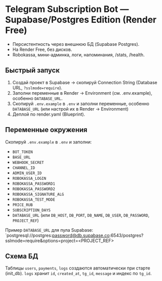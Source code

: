 # Telegram Subscription Bot — Supabase/Postgres Edition (Render Free)

- Персистентность через внешнюю БД (Supabase Postgres).
- На Render Free, без дисков.
- Robokassa, мини-админка, логи, напоминания, /stats, /health.

## Быстрый запуск
1) Создай проект в Supabase → скопируй Connection String (Database URL, `?sslmode=require`).
2) Заполни переменные в Render → Environment (см. .env.example), особенно `DATABASE_URL`.
3) Скопируй `.env.example` в `.env` и заполни переменные, особенно `DATABASE_URL` (или настрой их в Render → Environment)
4) Деплой по render.yaml (Blueprint).
## Переменные окружения
Скопируй `.env.example` в `.env` и заполни:

- `BOT_TOKEN`
- `BASE_URL`
- `WEBHOOK_SECRET`
- `CHANNEL_ID`
- `ADMIN_USER_ID`
- `ROBOKASSA_LOGIN`
- `ROBOKASSA_PASSWORD1`
- `ROBOKASSA_PASSWORD2`
- `ROBOKASSA_SIGNATURE_ALG`
- `ROBOKASSA_TEST_MODE`
- `PRICE_RUB`
- `SUBSCRIPTION_DAYS`
- `DATABASE_URL` (или `DB_HOST`, `DB_PORT`, `DB_NAME`, `DB_USER`, `DB_PASSWORD`, `PROJECT_REF`)

Пример `DATABASE_URL` для пула Supabase:  
`postgresql://postgres:password@db.supabase.co:6543/postgres?sslmode=require&options=project=<PROJECT_REF>

## Схема БД
Таблицы `users`, `payments`, `logs` создаются автоматически при старте (init_db).
`logs` хранит `id`, `created_at`, `tg_id`, `message` и индекс по `tg_id`.
